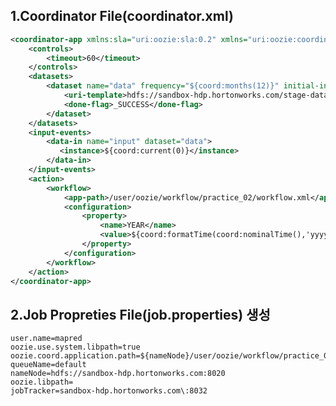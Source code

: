 1.Coordinator File(coordinator.xml) 
----------------------------------------------------------------------------------------------------------------------------

```xml
<coordinator-app xmlns:sla="uri:oozie:sla:0.2" xmlns="uri:oozie:coordinator:0.4" name="RITA_coordinator" frequency="0 1 1 1 *" start="2000-01-01T01:00+0900" end="2008-01-01T02:00+0900" timezone="Asia/Seoul">
    <controls>
        <timeout>60</timeout>
    </controls>
    <datasets>
        <dataset name="data" frequency="${coord:months(12)}" initial-instance="2000-01-01T01:00+0900" timezone="Asia/Seoul">
            <uri-template>hdfs://sandbox-hdp.hortonworks.com/stage-data/RITA_Data/${YEAR}</uri-template>
            <done-flag>_SUCCESS</done-flag>
        </dataset>
    </datasets>
    <input-events>
        <data-in name="input" dataset="data">
           <instance>${coord:current(0)}</instance>
        </data-in>
    </input-events>
    <action>
        <workflow>
            <app-path>/user/oozie/workflow/practice_02/workflow.xml</app-path>
            <configuration>
                <property>
                    <name>YEAR</name>
                    <value>${coord:formatTime(coord:nominalTime(),'yyyy')}</value>
                </property>
            </configuration>
        </workflow>
    </action>
</coordinator-app>
```
2.Job Propreties File(job.properties) 생성
----------------------------------------------------------------------------------------------------------------------------
<pre><code>user.name=mapred
oozie.use.system.libpath=true
oozie.coord.application.path=${nameNode}/user/oozie/workflow/practice_04
queueName=default
nameNode=hdfs://sandbox-hdp.hortonworks.com:8020
oozie.libpath=
jobTracker=sandbox-hdp.hortonworks.com\:8032
</code></pre>
